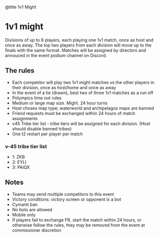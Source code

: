 @title 1v1 Might

# 1v1 might

Divisions of up to 6 players, each playing one 1v1 match, once as host and once as away. The top two players from each division will move up to the finals with the same format. Matches will be assigned by directors and annouced in the event podium channel on Discord.

## The rules

- Each competitor will play two 1v1 might matches vs the other players in their division, once as host/home and once as away
- In the event of a tie (drawn), best two of three 1v1 matches as a run off
- Polympics time out rules
- Medium or large map size. Might. 24 hour turns
- Host choses map type; waterworld and archipelagos maps are banned
- Friend requests must be exchanged within 24 hours of match assignments
- v45 Tribe tier list - tribe tiers will be assigned for each division. (Host should disable banned tribes)
- One t2 restart per player per match

### v-45 tribe tier list
- 1: ZKB 
- 2: EYLI 
- 3: PAiQX 

## Notes

- Teams may send multiple competitors to this event
- Victory conditions: victory screen or opponent is a bot
- Cymanti ban
- No bots are allowed
- Mobile only
- If players fail to exchange FR, start the match within 24 hours, or otherwise follow the rules, they may be removed from the event at commissioner discretion
